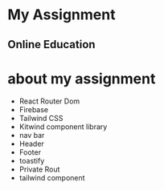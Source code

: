 # My Assignment
## Online Education
# about my assignment

- React Router Dom
- Firebase
- Tailwind CSS
- Kitwind component library
-  nav bar
- Header
- Footer
- toastify
- Private Rout
- tailwind component
